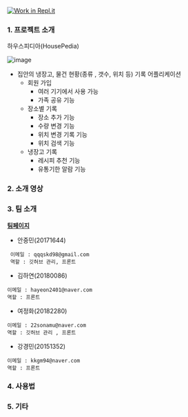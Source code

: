 [![Work in Repl.it](https://classroom.github.com/assets/work-in-replit-14baed9a392b3a25080506f3b7b6d57f295ec2978f6f33ec97e36a161684cbe9.svg)](https://classroom.github.com/online_ide?assignment_repo_id=380312&assignment_repo_type=GroupAssignmentRepo)






### 1. 프로젝트 소개



하우스피디아(HousePedia)

![image](https://user-images.githubusercontent.com/73538957/113483646-7c5cb380-94df-11eb-9993-ccc7141503f1.png)




- 집안의 냉장고, 물건 현황(종류 , 갯수, 위치 등) 기록 어플리케이션
  - 회원 가입 
    - 여러 기기에서 사용 가능
    - 가족 공유 기능
  - 장소별 기록
    - 장소 추가 기능
    - 수량 변경 기능
    - 위치 변경 기록 기능
    - 위치 검색 기능
  - 냉장고 기록
    - 레시피 추천 기능
    - 유통기한 알람 기능
    

### 2. 소개 영상



### 3. 팀 소개

[**팀페이지**](https://kookmin-sw.github.io/capstone-2021-36/)


- 안중민(20171644)
  
 


```
 이메일 : qqqskd98@gmail.com
 역할 : 깃허브 관리, 프론트
```
 

- 김하연(20180086)



```
이메일 : hayeon2401@naver.com
역할 : 프론트
```


- 여정화(20182280)



```
이메일 : 22sonamu@naver.com
역할 : 깃허브 관리 , 프론트
```

- 강경민(20151352)




```
이메일 : kkgm94@naver.com
역할 : 프론트
```


### 4. 사용법



### 5. 기타




